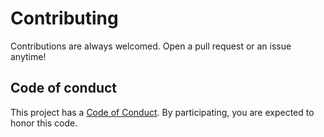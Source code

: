 # Contributing
Contributions are always welcomed. Open a pull request or an issue anytime!

## Code of conduct
This project has a [Code of Conduct](docs/CODE_OF_CONDUCT.md). By participating, you are expected to honor this code.